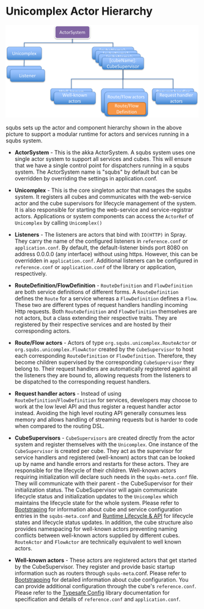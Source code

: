 
# Unicomplex Actor Hierarchy

![image](img/squbs-actor-hierarchy.png)

squbs sets up the actor and component hierarchy shown in the above picture to support a modular runtime for actors and services running in a squbs system.

* **ActorSystem** - This is the akka ActorSystem. A squbs system uses one single actor system to support all services and cubes. This will ensure that we have a single control point for dispatchers running in a squbs system. The ActorSystem name is "squbs" by default but can be overridden by overriding the settings in application.conf.

* **Unicomplex** - This is the core singleton actor that manages the squbs system. It registers all cubes and communicates with the web-service actor and the cube supervisors for lifecycle management of the system. It is also responsible for starting the web-service and service-registrar actors. Applications or system components can access the `ActorRef` of `Unicomplex` by calling `Unicomplex()`

* **Listeners** - The listeners are actors that bind with `IO(HTTP)` in Spray. They carry the name of the configured listeners in `reference.conf` or `application.conf`. By default, the default-listener binds port 8080 on address 0.0.0.0 (any interface) without using https. However, this can be overridden in `application.conf`. Additional listeners can be configured in `reference.conf` or `application.conf` of the library or application, respectively.

* **RouteDefinition/FlowDefinition** - `RouteDefinition` and `FlowDefinition` are both service definitions of different forms. A `RouteDefinition` defines the `Route` for a service whereas a `FlowDefinition` defines a `Flow`. These two are different types of request handlers handling incoming Http requests. Both `RouteDefinition` and `FlowDefinition` themselves are not actors, but a class extending their respective traits. They are registered by their respective services and are hosted by their corresponding actors.

* **Route/Flow actors** - Actors of type `org.squbs.unicomplex.RouteActor` or `org.squbs.unicomplex.FlowActor` created by the `CubeSupervisor` to host each corresponding `RouteDefinition` or `FlowDefinition`. Therefore, they become children supervised by the corresponding `CubeSupervisor` they belong to. Their request handlers are automatically registered against all the listeners they are bound to, allowing requests from the listeners to be dispatched to the corresponding request handlers.

* **Request handler actors** - Instead of using `RouteDefinition`/`FlowDefinition` for services, developers may choose to work at the low level API and thus register a request handler actor instead. Avoiding the high level routing API generally consumes less memory and allows handling of streaming requests but is harder to code when compared to the routing DSL.

* **CubeSupervisors** - `CubeSupervisors` are created directly from the actor system and register themselves with the `Unicomplex`. One instance of the `CubeSupervisor` is created per cube. They act as the supervisor for service handlers and registered (well-known) actors that can be looked up by name and handle errors and restarts for these actors. They are responsible for the lifecycle of their children. Well-known actors requiring initialization will declare such needs in the `squbs-meta.conf` file. They will communicate with their parent - the CubeSupervisor for their initialization status. The CubeSupervisor will again communicate lifecycle status and initialization updates to the `Unicomplex` which maintains the lifecycle state for the whole system. Please refer to [Bootstraping](bootstrap.md) for information about cube and service configuration entries in the `squbs-meta.conf` and [Runtime Lifecycle & API](lifecycle.md) for lifecycle states and lifecycle status updates. In addition, the cube structure also provides namespacing for well-known actors preventing naming conflicts between well-known actors supplied by different cubes. `RouteActor` and `FlowActor` are technically equivalent to well known actors.

* **Well-known actors** - These actors are registered actors that get started by the CubeSupervisor. They register and provide basic startup information such as routers through `squbs-meta`.conf. Please refer to [Bootstrapping](bootstrap.md) for detailed information about cube configuration. You can provide additional configuration through the cube's `reference.conf`. Please refer to the [Typesafe Config](https://github.com/typesafehub/config) library documentation for specification and details of `reference.conf` and `application.conf`.
